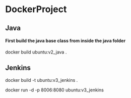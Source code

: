 # DockerProject

## Java
#### First build the java base class from inside the java folder
docker build ubuntu:v2_java .

## Jenkins
docker build -t ubuntu:v3_jenkins .

docker run -d -p 8006:8080 ubuntu:v3_jenkins

